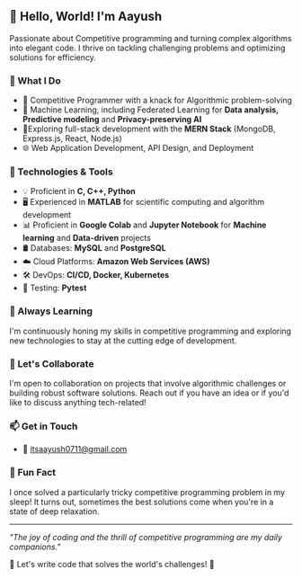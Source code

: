 ## 👋 Hello, World! I'm Aayush

Passionate about Competitive programming and turning complex algorithms into elegant code. I thrive on tackling challenging problems and optimizing solutions for efficiency.

### 💼 What I Do
- 🥇 Competitive Programmer with a knack for Algorithmic problem-solving
- 🤖 Machine Learning, including Federated Learning for **Data analysis, Predictive modeling** and **Privacy-preserving AI**
- 🚀Exploring full-stack development with the **MERN Stack** (MongoDB, Express.js, React, Node.js)
- 🌐 Web Application Development, API Design, and Deployment

### 🔧 Technologies & Tools
- 💡 Proficient in **C, C++, Python**
- 🖥️ Experienced in **MATLAB** for scientific computing and algorithm development
- 📊 Proficient in **Google Colab** and **Jupyter Notebook** for **Machine learning** and **Data-driven**  projects
- 🛢️ Databases: **MySQL** and **PostgreSQL**
- ☁️ Cloud Platforms: **Amazon Web Services (AWS)**
- 🛠️ DevOps: **CI/CD, Docker, Kubernetes**
- 🧪 Testing: **Pytest**

### 🌱 Always Learning
I'm continuously honing my skills in competitive programming and exploring new technologies to stay at the cutting edge of development.

### 🤝 Let's Collaborate
I'm open to collaboration on projects that involve algorithmic challenges or building robust software solutions. Reach out if you have an idea or if you'd like to discuss anything tech-related!

### 📫 Get in Touch
- 📧 itsaayush0711@gmail.com

### 🏹 Fun Fact
I once solved a particularly tricky competitive programming problem in my sleep! It turns out, sometimes the best solutions come when you're in a state of deep relaxation.

---

*"The joy of coding and the thrill of competitive programming are my daily companions."*

🌟 Let's write code that solves the world's challenges! 🌟
